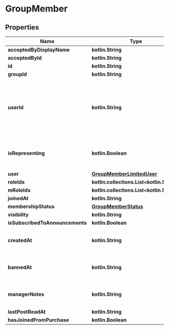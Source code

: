 
# GroupMember

## Properties
Name | Type | Description | Notes
------------ | ------------- | ------------- | -------------
**acceptedByDisplayName** | **kotlin.String** |  |  [optional]
**acceptedById** | **kotlin.String** |  |  [optional]
**id** | **kotlin.String** |  |  [optional]
**groupId** | **kotlin.String** |  |  [optional]
**userId** | **kotlin.String** | A users unique ID, usually in the form of &#x60;usr_c1644b5b-3ca4-45b4-97c6-a2a0de70d469&#x60;. Legacy players can have old IDs in the form of &#x60;8JoV9XEdpo&#x60;. The ID can never be changed. |  [optional]
**isRepresenting** | **kotlin.Boolean** | Whether the user is representing the group. This makes the group show up above the name tag in-game. |  [optional]
**user** | [**GroupMemberLimitedUser**](GroupMemberLimitedUser.md) |  |  [optional]
**roleIds** | **kotlin.collections.List&lt;kotlin.String&gt;** |  |  [optional]
**mRoleIds** | **kotlin.collections.List&lt;kotlin.String&gt;** |  |  [optional]
**joinedAt** | **kotlin.String** |  |  [optional]
**membershipStatus** | [**GroupMemberStatus**](GroupMemberStatus.md) |  |  [optional]
**visibility** | **kotlin.String** |  |  [optional]
**isSubscribedToAnnouncements** | **kotlin.Boolean** |  |  [optional]
**createdAt** | **kotlin.String** | Only visible via the /groups/:groupId/members endpoint, **not** when fetching a specific user. |  [optional]
**bannedAt** | **kotlin.String** | Only visible via the /groups/:groupId/members endpoint, **not** when fetching a specific user. |  [optional]
**managerNotes** | **kotlin.String** | Only visible via the /groups/:groupId/members endpoint, **not** when fetching a specific user. |  [optional]
**lastPostReadAt** | **kotlin.String** |  |  [optional]
**hasJoinedFromPurchase** | **kotlin.Boolean** |  |  [optional]



